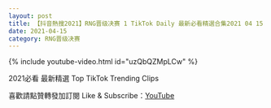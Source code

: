 ```yaml
---
layout: post
title: 【抖音熱搜2021】RNG晋级决赛 1 TikTok Daily 最新必看精選合集2021 04 15
date: 2021-04-15
category: RNG晋级决赛
---
```


{% include youtube-video.html id="uzQbQZMpLCw" %}

2021必看 最新精選 Top TikTok Trending Clips

喜歡請點贊轉發加訂閱 Like & Subscribe：[YouTube](https://www.youtube.com/channel/UCAoR7VcanIPd04uEq_GIylA/videos)


